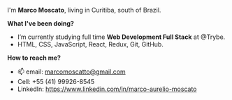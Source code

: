 I'm <strong>Marco Moscato</strong>, living in Curitiba, south of Brazil.

<strong>What I've been doing?</strong>
- I’m currently studying full time <strong>Web Development Full Stack</strong> at @Trybe.  
- HTML, CSS, JavaScript, <bold>React, Redux<bold>, Git, GitHub.

<strong>How to reach me?</strong>
- 📫 email: marcomoscatto@gmail.com
- Cell: +55 (41) 99926-8545
- LinkedIn: https://www.linkedin.com/in/marco-aurelio-moscato

<!---
marco-moscato/marco-moscato is a ✨ special ✨ repository because its `README.md` (this file) appears on your GitHub profile.
You can click the Preview link to take a look at your changes.
--->
